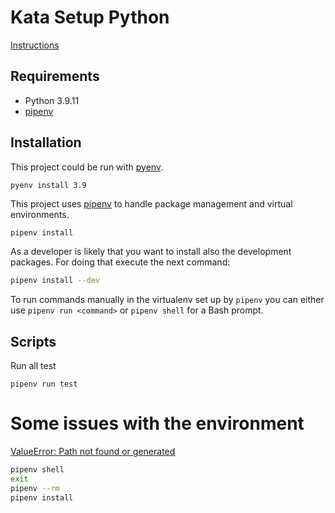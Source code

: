 # Kata Setup Python
[Instructions](#change-me)

## Requirements
* Python 3.9.11
* [pipenv](https://pipenv-fork.readthedocs.io/en/latest/install.html)

## Installation
This project could be run with [pyenv](https://github.com/pyenv/pyenv).
```shell
pyenv install 3.9
```

This project uses [pipenv](https://pipenv.pypa.io/en/latest/) to handle package management and virtual environments.

```bash
pipenv install
```

As a developer is likely that you want to install also the development packages. For doing that execute the next
command:
```bash
pipenv install --dev
```

To run commands manually in the virtualenv set up by `pipenv` you can either use `pipenv run <command>` or
`pipenv shell` for a Bash prompt.

## Scripts
Run all test
```shell
pipenv run test 
```

# Some issues with the environment
[ValueError: Path not found or generated](https://github.com/pypa/pipenv/issues/4942)
```bash
pipenv shell
exit
pipenv --rm
pipenv install
```
